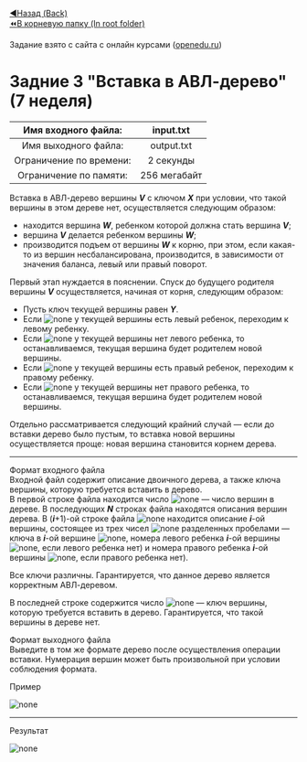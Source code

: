 [:arrow_backward:Назад (Back)](https://github.com/Bloodies/University.Projects/tree/master/Course%202/AaDS%20(Algorithms%20and%20data%20structures))  
[:rewind:В корневую папку (In root folder)](https://github.com/Bloodies/University.Projects)  

Задание взято с сайта с онлайн курсами ([openedu.ru](https://courses.openedu.ru))

# Задние 3 "Вставка в АВЛ-дерево" (7 неделя)
| Имя входного файла: | input.txt |
|:--------------------:|:----------:|
| Имя выходного файла: | output.txt |
| Ограничение по времени: | 2 секунды |
| Ограничение по памяти: | 256 мегабайт |

Вставка в АВЛ-дерево вершины ***V*** с ключом ***X*** при условии, что такой вершины в этом дереве нет, осуществляется следующим образом:

* находится вершина ***W***, ребенком которой должна стать вершина ***V***;
* вершина ***V*** делается ребенком вершины ***W***;
* производится подъем от вершины ***W*** к корню, при этом, если какая-то из вершин несбалансирована, производится, в зависимости от значения баланса, левый или правый поворот.

Первый этап нуждается в пояснении. Спуск до будущего родителя вершины ***V*** осуществляется, начиная от корня, следующим образом:

* Пусть ключ текущей вершины равен ***Y***.
* Если ![none](https://github.com/Bloodies/University.Projects/blob/master/Course%202/AaDS%20(Algorithms%20and%20data%20structures)/Algorithms%20Practice%20(ITMO)/Resources/txt_w7_t3_1.png) у текущей вершины есть левый ребенок, переходим к левому ребенку.
* Если ![none](https://github.com/Bloodies/University.Projects/blob/master/Course%202/AaDS%20(Algorithms%20and%20data%20structures)/Algorithms%20Practice%20(ITMO)/Resources/txt_w7_t3_1.png) у текущей вершины нет левого ребенка, то останавливаемся, текущая вершина будет родителем новой вершины.
* Если ![none](https://github.com/Bloodies/University.Projects/blob/master/Course%202/AaDS%20(Algorithms%20and%20data%20structures)/Algorithms%20Practice%20(ITMO)/Resources/txt_w7_t3_2.png) у текущей вершины есть правый ребенок, переходим к правому ребенку.
* Если ![none](https://github.com/Bloodies/University.Projects/blob/master/Course%202/AaDS%20(Algorithms%20and%20data%20structures)/Algorithms%20Practice%20(ITMO)/Resources/txt_w7_t3_2.png) у текущей вершины нет правого ребенка, то останавливаемся, текущая вершина будет родителем новой вершины.

Отдельно рассматривается следующий крайний случай — если до вставки дерево было пустым, то вставка новой вершины осуществляется проще: новая вершина становится корнем дерева.
__________________
Формат входного файла  
Входной файл содержит описание двоичного дерева, а также ключа вершины, которую требуется вставить в дерево.  
В первой строке файла находится число ![none](https://github.com/Bloodies/University.Projects/blob/master/Course%202/AaDS%20(Algorithms%20and%20data%20structures)/Algorithms%20Practice%20(ITMO)/Resources/txt_w6-w7_1.png) — число вершин в дереве. В последующих ***N*** строках файла находятся описания вершин дерева. В (***i***+1)-ой строке файла ![none](https://github.com/Bloodies/University.Projects/blob/master/Course%202/AaDS%20(Algorithms%20and%20data%20structures)/Algorithms%20Practice%20(ITMO)/Resources/txt_w6-w7_2.png) находится описание ***i***-ой вершины, состоящее из трех чисел ![none](https://github.com/Bloodies/University.Projects/blob/master/Course%202/AaDS%20(Algorithms%20and%20data%20structures)/Algorithms%20Practice%20(ITMO)/Resources/txt_w6-w7_3.png) разделенных пробелами — ключа в ***i***-ой вершине ![none](https://github.com/Bloodies/University.Projects/blob/master/Course%202/AaDS%20(Algorithms%20and%20data%20structures)/Algorithms%20Practice%20(ITMO)/Resources/txt_w6-w7_4.png), номера левого ребенка ***i***-ой вершины ![none](https://github.com/Bloodies/University.Projects/blob/master/Course%202/AaDS%20(Algorithms%20and%20data%20structures)/Algorithms%20Practice%20(ITMO)/Resources/txt_w6-w7_5.png), если левого ребенка нет) и номера правого ребенка ***i***-ой вершины ![none](https://github.com/Bloodies/University.Projects/blob/master/Course%202/AaDS%20(Algorithms%20and%20data%20structures)/Algorithms%20Practice%20(ITMO)/Resources/txt_w6-w7_6.png), если правого ребенка нет).

Все ключи различны. Гарантируется, что данное дерево является корректным АВЛ-деревом.

В последней строке содержится число ![none](https://github.com/Bloodies/University.Projects/blob/master/Course%202/AaDS%20(Algorithms%20and%20data%20structures)/Algorithms%20Practice%20(ITMO)/Resources/txt_w7_t3-t4_3.png) — ключ вершины, которую требуется вставить в дерево. Гарантируется, что такой вершины в дереве нет.

Формат выходного файла  
Выведите в том же формате дерево после осуществления операции вставки. Нумерация вершин может быть произвольной при условии соблюдения формата.

Пример

![none](https://github.com/Bloodies/University.Projects/blob/master/Course%202/AaDS%20(Algorithms%20and%20data%20structures)/Algorithms%20Practice%20(ITMO)/Resources/format_w7_t3.png)
__________________
Результат

![none](https://github.com/Bloodies/University.Projects/blob/master/Course%202/AaDS%20(Algorithms%20and%20data%20structures)/Algorithms%20Practice%20(ITMO)/Resources/result_w7_t3.png)